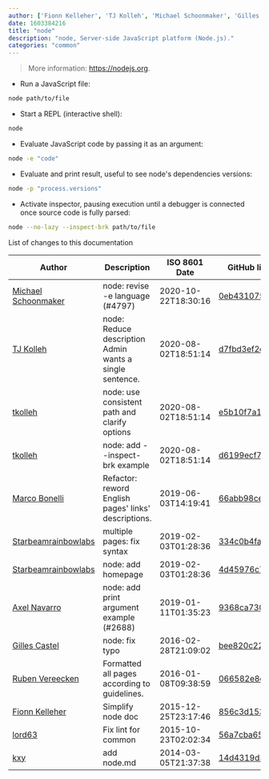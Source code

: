 ```yaml
---
author: ['Fionn Kelleher', 'TJ Kolleh', 'Michael Schoonmaker', 'Gilles Castel', 'tkolleh', 'Axel Navarro', 'lord63', 'Starbeamrainbowlabs', 'Marco Bonelli', 'kxy', 'Ruben Vereecken']
date: 1603384216
title: "node"
description: "node, Server-side JavaScript platform (Node.js)."
categories: "common"
---
```

> More information: <https://nodejs.org>.

- Run a JavaScript file:

```bash
node path/to/file
```

- Start a REPL (interactive shell):

```bash
node
```

- Evaluate JavaScript code by passing it as an argument:

```bash
node -e "code"
```

- Evaluate and print result, useful to see node's dependencies versions:

```bash
node -p "process.versions"
```

- Activate inspector, pausing execution until a debugger is connected once source code is fully parsed:

```bash
node --no-lazy --inspect-brk path/to/file
```
List of changes to this documentation


Author | Description | ISO 8601 Date | GitHub link
------|-----|-----|-----
[Michael Schoonmaker](mailto:hello@schoonology.com) | node: revise -e language (#4797) | 2020-10-22T18:30:16 | [0eb4310751dd](https://github.com/tldr-pages/tldr/commit/0eb4310751ddfdbcc6952ce318764ea7416588d0)
[TJ Kolleh](mailto:tinatuh@gmail.com) | node: Reduce description Admin wants a single sentence. | 2020-08-02T18:51:14 | [d7fbd3ef2d05](https://github.com/tldr-pages/tldr/commit/d7fbd3ef2d05992e6cfae3b51595670b31dfdadd)
[tkolleh](mailto:tinatuh@gmail.com) | node: use consistent path and clarify options | 2020-08-02T18:51:14 | [e5b10f7a1f42](https://github.com/tldr-pages/tldr/commit/e5b10f7a1f42577e420d000d7283ae719529d54e)
[tkolleh](mailto:tinatuh@gmail.com) | node: add --inspect-brk example | 2020-08-02T18:51:14 | [d6199ecf7dcf](https://github.com/tldr-pages/tldr/commit/d6199ecf7dcf90ab4f5dcb93bf196d7829d4b6eb)
[Marco Bonelli](mailto:marco@mebeim.net) | Refactor: reword English pages' links' descriptions. | 2019-06-03T14:19:41 | [66abb98ce935](https://github.com/tldr-pages/tldr/commit/66abb98ce935c0f4516bf30c4d6da72180d5a3ab)
[Starbeamrainbowlabs](mailto:sbrl@starbeamrainbowlabs.com) | multiple pages: fix syntax | 2019-02-03T01:28:36 | [334c0b4fa3ea](https://github.com/tldr-pages/tldr/commit/334c0b4fa3ea6f24c50d62061db9075125cc608b)
[Starbeamrainbowlabs](mailto:sbrl@starbeamrainbowlabs.com) | node: add homepage | 2019-02-03T01:28:36 | [4d45976c73c8](https://github.com/tldr-pages/tldr/commit/4d45976c73c835bcbd48f3dca1ad8a343abe1d32)
[Axel Navarro](mailto:navarroaxel@gmail.com) | node: add print argument example (#2688) | 2019-01-11T01:35:23 | [9368ca730175](https://github.com/tldr-pages/tldr/commit/9368ca730175393f4b233609c31cfc7bf6072aa5)
[Gilles Castel](mailto:gi.castel@scarlet.be) | node: fix typo | 2016-02-28T21:09:02 | [bee820c22dde](https://github.com/tldr-pages/tldr/commit/bee820c22dde446726dede28234979ab56fcd77b)
[Ruben Vereecken](mailto:rubenvereecken@gmail.com) | Formatted all pages according to guidelines. | 2016-01-08T09:38:59 | [066582e8eab5](https://github.com/tldr-pages/tldr/commit/066582e8eab57bce9861cc8d379e158d61f1cc95)
[Fionn Kelleher](mailto:me@fionn.co) | Simplify node doc | 2015-12-25T23:17:46 | [856c3d1535bf](https://github.com/tldr-pages/tldr/commit/856c3d1535bfa95fdd757937c3d9911bef292d8c)
[lord63](mailto:lord63.j@gmail.com) | Fix lint for common | 2015-10-23T02:02:34 | [56a7cba6568f](https://github.com/tldr-pages/tldr/commit/56a7cba6568fcdaaeca2ddf0b80341cfc7de6285)
[kxy](mailto:kyrwastaken@gmail.com) | add node.md | 2014-03-05T21:37:38 | [14d4319d3fa0](https://github.com/tldr-pages/tldr/commit/14d4319d3fa06e992226dc451c4a3111e883d822)


